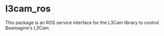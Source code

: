 # l3cam_ros

This package is an ROS service interface for the L3Cam library to control Beamagine's L3Cam.